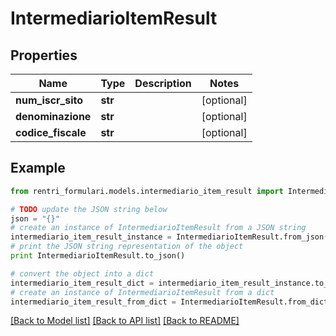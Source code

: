 # IntermediarioItemResult


## Properties
Name | Type | Description | Notes
------------ | ------------- | ------------- | -------------
**num_iscr_sito** | **str** |  | [optional] 
**denominazione** | **str** |  | [optional] 
**codice_fiscale** | **str** |  | [optional] 

## Example

```python
from rentri_formulari.models.intermediario_item_result import IntermediarioItemResult

# TODO update the JSON string below
json = "{}"
# create an instance of IntermediarioItemResult from a JSON string
intermediario_item_result_instance = IntermediarioItemResult.from_json(json)
# print the JSON string representation of the object
print IntermediarioItemResult.to_json()

# convert the object into a dict
intermediario_item_result_dict = intermediario_item_result_instance.to_dict()
# create an instance of IntermediarioItemResult from a dict
intermediario_item_result_from_dict = IntermediarioItemResult.from_dict(intermediario_item_result_dict)
```
[[Back to Model list]](../README.md#documentation-for-models) [[Back to API list]](../README.md#documentation-for-api-endpoints) [[Back to README]](../README.md)


